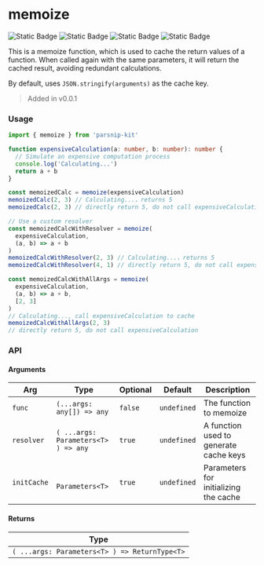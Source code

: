 # memoize
![Static Badge](https://img.shields.io/badge/Statement%20Coverage-100.00%-brightgreen) ![Static Badge](https://img.shields.io/badge/Branch%20Coverage-100.00%-brightgreen) ![Static Badge](https://img.shields.io/badge/Function%20Coverage-100.00%-brightgreen) ![Static Badge](https://img.shields.io/badge/Line%20Coverage-100.00%-brightgreen)
      
This is a memoize function, which is used to cache the return values of a function. When called again with the same parameters, it will return the cached result, avoiding redundant calculations.

By default, uses `JSON.stringify(arguments)` as the cache key.


> Added in v0.0.1



### Usage

```typescript
import { memoize } from 'parsnip-kit'

function expensiveCalculation(a: number, b: number): number {
  // Simulate an expensive computation process
  console.log('Calculating...')
  return a + b
}

const memoizedCalc = memoize(expensiveCalculation)
memoizedCalc(2, 3) // Calculating...，returns 5
memoizedCalc(2, 3) // directly return 5, do not call expensiveCalculation

// Use a custom resolver
const memoizedCalcWithResolver = memoize(
  expensiveCalculation,
  (a, b) => a + b
)
memoizedCalcWithResolver(2, 3) // Calculating...，returns 5
memoizedCalcWithResolver(4, 1) // directly return 5, do not call expensiveCalculation

const memoizedCalcWithAllArgs = memoize(
  expensiveCalculation,
  (a, b) => a + b,
  [2, 3]
)
// Calculating..., call expensiveCalculation to cache
memoizedCalcWithAllArgs(2, 3)
// directly return 5, do not call expensiveCalculation
```


### API

#### Arguments

| Arg | Type | Optional | Default | Description |
| --- | --- | --- | --- | --- |
| `func` | ` (...args: any[]) => any ` | `false` | `undefined` | The function to memoize |
| `resolver` | ` ( ...args: Parameters<T> ) => any ` | `true` | `undefined` | A function used to generate cache keys |
| `initCache` | ` Parameters<T>` | `true` | `undefined` | Parameters for initializing the cache |

#### Returns

| Type |
| ---  |
| ` ( ...args: Parameters<T> ) => ReturnType<T> `  |